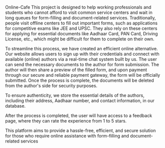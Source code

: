 Online-Cafe
This project is designed to help working professionals and students who cannot afford to visit common service centers and wait in long queues for form-filling and document-related services. Traditionally, people visit offline centers to fill out important forms, such as applications for competitive exams like JEE and UPSC. They also rely on these centers for applying for essential documents like Aadhaar Card, PAN Card, Driving License, etc., which might be difficult for them to complete on their own.

To streamline this process, we have created an efficient online alternative. Our website allows users to sign up with their credentials and connect with available (online) authors via a real-time chat system built by us. The user can send the necessary documents to the author for form submission. The author will then share a preview of the filled form, and upon payment through our secure and reliable payment gateway, the form will be officially submitted. Once the process is complete, the documents will be deleted from the author's side for security purposes.

To ensure authenticity, we store the essential details of the authors, including their address, Aadhaar number, and contact information, in our database.

After the process is completed, the user will have access to a feedback page, where they can rate the experience from 1 to 5 stars.

This platform aims to provide a hassle-free, efficient, and secure solution for those who require online assistance with form-filling and document-related services
